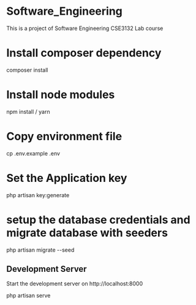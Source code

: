 # Software_Engineering
This is a project of Software Engineering CSE3132 Lab course
# Install composer dependency
composer install

# Install node modules 
npm install / yarn

# Copy environment file
cp .env.example .env

# Set the Application key
php artisan key:generate

# setup the database credentials and migrate database with seeders
php artisan migrate --seed

## Development Server

Start the development server on http://localhost:8000

php artisan serve
